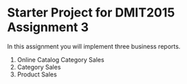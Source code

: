 Starter Project for DMIT2015 Assignment 3
=========================================
In this assignment you will implement three business reports.
1) Online Catalog Category Sales
2) Category Sales
3) Product Sales
